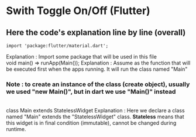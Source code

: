 # Swith Toggle On/Off (Flutter)

## Here the code's explanation line by line (overall)
    
    import 'package:flutter/material.dart';
  Explanation : Import some package that will be used in this file
  <br>
    void main() => runApp(Main());
  Explanation : Assume as the function that will be executed first when the apps running. It will run the class named "Main"
  ### Note : to create an instance of the class (create object), usually we used "new Main()", but in dart we use "Main()" instead
  <br>
    class Main extends StatelessWidget
  Explanation : Here we declare a class named "Main" extends the "StatelessWidget" class. <strong>Stateless</strong> means that this widget is in final condition (immutable), cannot be changed during runtime.
    
